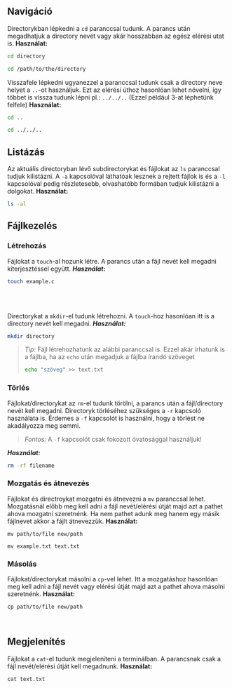  ## Navigáció
 Directorykban lépkedni a `cd` paranccsal tudunk. A parancs után megadhatjuk a directory nevét vagy akár hosszabban az egész elérési utat is. **Használat:**
 ```bash
 cd directory
```
```bash
cd /path/to/the/directory
```
 Visszafele lépkedni ugyanezzel a paranccsal tudunk csak a directory neve helyet a `..`-ot használjuk. Ezt az elérési úthoz hasonlóan lehet növelni, így többet is vissza tudunk lépni pl.: `../../..` (Ezzel például 3-at léphetünk felfele) **Használat:**
 ```bash
 cd ..
```
```bash
cd ../../..
```
## Listázás
Az aktuális directoryban lévő subdirectorykat és fájlokat az `ls` paranccsal tudjuk kilistázni. A `-a` kapcsolóval láthatóak lesznek a rejtett fájlok is és a `-l` kapcsolóval pedig részletesebb, olvashatóbb formában tudjuk kilistázni a dolgokat. **Használat:**
```bash
ls -al
```

## Fájlkezelés

### Létrehozás
Fájlokat a `touch`-al hozunk létre. A parancs után a fájl nevét kell megadni kiterjesztéssel együtt. ***Használat:***
```bash
touch example.c
```
<div style="page-break-before:always">&nbsp;</div>
<br style="page-break-before: always;">

Directorykat a `mkdir`-el tudunk létrehozni. A `touch`-hoz hasonlóan itt is a directory nevét kell megadni. ***Használat:***
```bash
mkdir directory
```
> *Tip:* Fájl létrehozhatunk az alábbi paranccsal is. Ezzel akár írhatunk is a fájlba, ha az `echo` után megadjuk a fájlba írandó szöveget
> ``` bash
> echo "szöveg" >> text.txt
> ```

### Törlés
Fájlokat/directorykat az `rm`-el tudunk törölni, a parancs után a fájl/directory nevét kell megadni. Directoryk törléséhez szükséges a `-r` kapcsoló használata is. Érdemes a `-f` kapcsolót is használni, hogy a törlést ne akadályozza meg semmi.  
>*Fontos:* A `-f`   kapcsolót csak fokozott óvatosággal használjuk!

***Használat:***
```bash
rm -rf filename
```

### Mozgatás és átnevezés

Fájlokat és directroykat mozgatni és átnevezni a `mv` paranccsal lehet. Mozgatásnál előbb meg kell adni a fájl nevét/elérési útját majd azt a pathet ahova mozgatni szeretnénk. Ha nem pathet adunk meg hanem egy másik fájlnevet akkor a fájlt átnevezzük. **Használat:**
```shell
mv path/to/file new/path
```
```shell
mv example.txt text.txt
```

### Másolás
Fájlokat/directorykat másolni a `cp`-vel lehet. Itt a mozgatáshoz hasonlóan meg kell adni a fájl nevét vagy elérési útját majd azt a pathet ahova másolni szeretnénk. **Használat:**
```shell
cp path/to/file new/path
```

<br style="page-break-before: always;">

## Megjelenítés

Fájlokat a `cat`-el tudunk megjeleníteni a terminálban. A parancsnak csak a fájl nevét/elérési útját kell megadnunk. **Használat:**
```shell
cat text.txt
```
